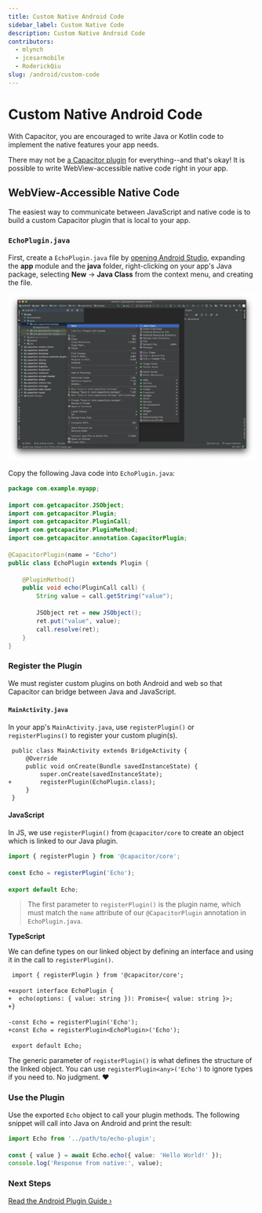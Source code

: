 ```yaml
---
title: Custom Native Android Code
sidebar_label: Custom Native Code
description: Custom Native Android Code
contributors:
  - mlynch
  - jcesarmobile
  - RoderickQiu
slug: /android/custom-code
---
```


# Custom Native Android Code

With Capacitor, you are encouraged to write Java or Kotlin code to implement the native features your app needs.

There may not be [a Capacitor plugin](/docs/plugins) for everything--and that's okay! It is possible to write WebView-accessible native code right in your app.

## WebView-Accessible Native Code

The easiest way to communicate between JavaScript and native code is to build a custom Capacitor plugin that is local to your app.

### `EchoPlugin.java`

First, create a `EchoPlugin.java` file by [opening Android Studio](/docs/android#opening-the-android-project), expanding the **app** module and the **java** folder, right-clicking on your app's Java package, selecting **New** -> **Java Class** from the context menu, and creating the file.

![Android Studio app package](../../../../static/img/v3/docs/android/studio-app-package.png)

Copy the following Java code into `EchoPlugin.java`:

```java
package com.example.myapp;

import com.getcapacitor.JSObject;
import com.getcapacitor.Plugin;
import com.getcapacitor.PluginCall;
import com.getcapacitor.PluginMethod;
import com.getcapacitor.annotation.CapacitorPlugin;

@CapacitorPlugin(name = "Echo")
public class EchoPlugin extends Plugin {

    @PluginMethod()
    public void echo(PluginCall call) {
        String value = call.getString("value");

        JSObject ret = new JSObject();
        ret.put("value", value);
        call.resolve(ret);
    }
}
```

### Register the Plugin

We must register custom plugins on both Android and web so that Capacitor can bridge between Java and JavaScript.

#### `MainActivity.java`

In your app's `MainActivity.java`, use `registerPlugin()` or `registerPlugins()` to register your custom plugin(s).

```diff-java
 public class MainActivity extends BridgeActivity {
     @Override
     public void onCreate(Bundle savedInstanceState) {
         super.onCreate(savedInstanceState);
+        registerPlugin(EchoPlugin.class);
     }
 }
```

#### JavaScript

In JS, we use `registerPlugin()` from `@capacitor/core` to create an object which is linked to our Java plugin.

```typescript
import { registerPlugin } from '@capacitor/core';

const Echo = registerPlugin('Echo');

export default Echo;
```

> The first parameter to `registerPlugin()` is the plugin name, which must match the `name` attribute of our `@CapacitorPlugin` annotation in `EchoPlugin.java`.

**TypeScript**

We can define types on our linked object by defining an interface and using it in the call to `registerPlugin()`.

```diff-typescript
 import { registerPlugin } from '@capacitor/core';

+export interface EchoPlugin {
+  echo(options: { value: string }): Promise<{ value: string }>;
+}

-const Echo = registerPlugin('Echo');
+const Echo = registerPlugin<EchoPlugin>('Echo');

 export default Echo;
```

The generic parameter of `registerPlugin()` is what defines the structure of the linked object. You can use `registerPlugin<any>('Echo')` to ignore types if you need to. No judgment. ❤️

### Use the Plugin

Use the exported `Echo` object to call your plugin methods. The following snippet will call into Java on Android and print the result:

```typescript
import Echo from '../path/to/echo-plugin';

const { value } = await Echo.echo({ value: 'Hello World!' });
console.log('Response from native:', value);
```

### Next Steps

[Read the Android Plugin Guide &#8250;](/docs/plugins/android)
